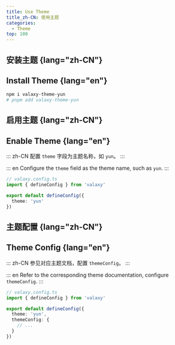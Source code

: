 ```yaml
---
title: Use Theme
title_zh-CN: 使用主题
categories:
  - Theme
top: 100
---
```


## 安装主题 {lang="zh-CN"}
## Install Theme {lang="en"}

```bash
npm i valaxy-theme-yun
# pnpm add valaxy-theme-yun
```

## 启用主题 {lang="zh-CN"}
## Enable Theme {lang="en"}

::: zh-CN
配置 `theme` 字段为主题名称，如 `yun`。
:::

::: en
Configure the `theme` field as the theme name, such as `yun`.
:::

```ts
// valaxy.config.ts
import { defineConfig } from 'valaxy'

export default defineConfig({
  theme: 'yun'
})
```

## 主题配置 {lang="zh-CN"}
## Theme Config {lang="en"}

::: zh-CN
参见对应主题文档，配置 `themeConfig`。
:::

::: en
Refer to the corresponding theme documentation, configure `themeConfig`.
:::

```ts
// valaxy.config.ts
import { defineConfig } from 'valaxy'

export default defineConfig({
  theme: 'yun',
  themeConfig: {
    // ...
  }
})
```
